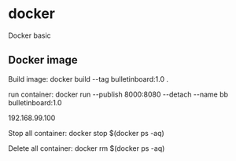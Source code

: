 # docker
Docker basic
## Docker image
Build image:
docker build --tag bulletinboard:1.0 .

run container:
 docker run --publish 8000:8080 --detach --name bb bulletinboard:1.0

192.168.99.100

Stop all container:
docker stop $(docker ps -aq)

Delete all container:
docker rm $(docker ps -aq)

